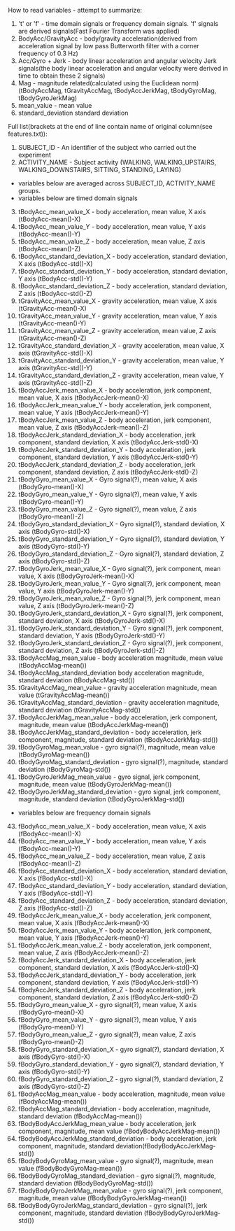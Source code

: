 How to read variables - attempt to summarize:

1. 't' or 'f'          - time domain signals or frequency domain signals. 'f' signals are derived signals(Fast Fourier Transform was applied)
2.  BodyAcc/GravityAcc - body/gravity acceleration(derived from acceleration signal by low pass Butterworth filter with a corner frequency of 0.3 Hz)
3.  Acc/Gyro + Jerk    - body linear acceleration and angular velocity Jerk signals(the body linear acceleration and angular velocity were derived in time to obtain these 2 signals)
4.  Mag                - magnitude related(calculated using the Euclidean norm)(tBodyAccMag, tGravityAccMag, tBodyAccJerkMag, tBodyGyroMag, tBodyGyroJerkMag)
5. mean_value - mean value
6. standard_deviation standard deviation

Full list(brackets at the end of line contain name of original column(see features.txt)):
1. SUBJECT_ID - An identifier of the subject who carried out the experiment
2. ACTIVITY\_NAME - Subject activity (WALKING, WALKING\_UPSTAIRS, WALKING\_DOWNSTAIRS, SITTING, STANDING, LAYING)
- variables below are averaged across SUBJECT\_ID, ACTIVITY\_NAME groups.
- variables below are timed domain signals
3. tBodyAcc\_mean\_value\_X - body acceleration, mean value, X axis (tBodyAcc-mean()-X)
4. tBodyAcc\_mean\_value\_Y - body acceleration, mean value, Y axis (tBodyAcc-mean()-Y)
5. tBodyAcc\_mean\_value\_Z - body acceleration, mean value, Z axis (tBodyAcc-mean()-Z)
6. tBodyAcc\_standard\_deviation\_X - body acceleration, standard deviation, X axis (tBodyAcc-std()-X)
7. tBodyAcc\_standard\_deviation\_Y - body acceleration, standard deviation, Y axis (tBodyAcc-std()-Y)
8. tBodyAcc\_standard\_deviation\_Z - body acceleration, standard deviation, Z axis (tBodyAcc-std()-Z)
9. tGravityAcc\_mean\_value\_X - gravity acceleration, mean value, X axis (tGravityAcc-mean()-X)
10. tGravityAcc\_mean\_value\_Y - gravity acceleration, mean value, Y axis (tGravityAcc-mean()-Y)
11. tGravityAcc\_mean\_value\_Z - gravity acceleration, mean value, Z axis (tGravityAcc-mean()-Z)
12. tGravityAcc\_standard\_deviation\_X - gravity acceleration, mean value, X axis (tGravityAcc-std()-X)
13. tGravityAcc\_standard\_deviation\_Y - gravity acceleration, mean value, Y axis (tGravityAcc-std()-Y)
14. tGravityAcc\_standard\_deviation\_Z - gravity acceleration, mean value, Y axis (tGravityAcc-std()-Z)
15. tBodyAccJerk\_mean\_value\_X - body acceleration, jerk component, mean value, X axis (tBodyAccJerk-mean()-X)
16. tBodyAccJerk\_mean\_value\_Y - body acceleration, jerk component, mean value, Y axis (tBodyAccJerk-mean()-Y)
17. tBodyAccJerk\_mean\_value\_Z - body acceleration, jerk component, mean value, Z axis (tBodyAccJerk-mean()-Z)
18. tBodyAccJerk\_standard\_deviation\_X - body acceleration, jerk component, standard deviation, X axis (tBodyAccJerk-std()-X)
19. tBodyAccJerk\_standard\_deviation\_Y - body acceleration, jerk component, standard deviation, Y axis (tBodyAccJerk-std()-Y)
20. tBodyAccJerk\_standard\_deviation\_Z - body acceleration, jerk component, standard deviation, Z axis (tBodyAccJerk-std()-Z)
21. tBodyGyro\_mean\_value\_X - Gyro signal(?), mean value, X axis  (tBodyGyro-mean()-X)
22. tBodyGyro\_mean\_value\_Y - Gyro signal(?), mean value, Y axis  (tBodyGyro-mean()-Y)
23. tBodyGyro\_mean\_value\_Z - Gyro signal(?), mean value, Z axis  (tBodyGyro-mean()-Z)
24. tBodyGyro\_standard\_deviation\_X - Gyro signal(?), standard deviation, X axis (tBodyGyro-std()-X)
25. tBodyGyro\_standard\_deviation\_Y - Gyro signal(?), standard deviation, Y axis (tBodyGyro-std()-Y)
26. tBodyGyro\_standard\_deviation\_Z - Gyro signal(?), standard deviation, Z axis (tBodyGyro-std()-Z)
27. tBodyGyroJerk\_mean\_value\_X - Gyro signal(?), jerk component, mean value, X axis (tBodyGyroJerk-mean()-X)
28. tBodyGyroJerk\_mean\_value\_Y - Gyro signal(?), jerk component, mean value, Y axis (tBodyGyroJerk-mean()-Y)
29. tBodyGyroJerk\_mean\_value\_Z - Gyro signal(?), jerk component, mean value, Z axis (tBodyGyroJerk-mean()-Z)
30. tBodyGyroJerk\_standard\_deviation\_X - Gyro signal(?), jerk component, standard deviation, X axis (tBodyGyroJerk-std()-X)
31. tBodyGyroJerk\_standard\_deviation\_Y - Gyro signal(?), jerk component, standard deviation, Y axis (tBodyGyroJerk-std()-Y)
32. tBodyGyroJerk\_standard\_deviation\_Z - Gyro signal(?), jerk component, standard deviation, Z axis (tBodyGyroJerk-std()-Z)
33. tBodyAccMag\_mean\_value - body acceleration magnitude, mean value (tBodyAccMag-mean())
34. tBodyAccMag\_standard\_deviation body acceleration magnitude, standard deviation (tBodyAccMag-std())
35. tGravityAccMag\_mean\_value - gravity acceleration magnitude, mean value (tGravityAccMag-mean())
36. tGravityAccMag\_standard\_deviation  - gravity acceleration magnitude, standard deviation (tGravityAccMag-std())
37. tBodyAccJerkMag\_mean\_value - body acceleration, jerk component, magnitude, mean value (tBodyAccJerkMag-mean())
38. tBodyAccJerkMag\_standard\_deviation - body acceleration, jerk component, magnitude, standard deviation (tBodyAccJerkMag-std())
39. tBodyGyroMag\_mean\_value - gyro signal(?), magnitude, mean value (tBodyGyroMag-mean())
40. tBodyGyroMag\_standard\_deviation - gyro signal(?), magnitude, standard deviation (tBodyGyroMag-std())
41. tBodyGyroJerkMag\_mean\_value - gyro signal, jerk component, magnitude, mean value (tBodyGyroJerkMag-mean())
42. tBodyGyroJerkMag\_standard\_deviation - gyro signal, jerk component, magnitude, standard deviation (tBodyGyroJerkMag-std())
- variables below are frequency domain signals
43. fBodyAcc\_mean\_value\_X - body acceleration, mean value, X axis (fBodyAcc-mean()-X)
44. fBodyAcc\_mean\_value\_Y - body acceleration, mean value, Y axis (fBodyAcc-mean()-Y)
45. fBodyAcc\_mean\_value\_Z - body acceleration, mean value, Z axis (fBodyAcc-mean()-Z)
46. fBodyAcc\_standard\_deviation_X - body acceleration, standard deviation, X axis (fBodyAcc-std()-X)
47. fBodyAcc\_standard\_deviation_Y - body acceleration, standard deviation, Y axis (fBodyAcc-std()-Y)
48. fBodyAcc\_standard\_deviation_Z - body acceleration, standard deviation, Z axis (fBodyAcc-std()-Z)
49. fBodyAccJerk\_mean\_value\_X - body acceleration, jerk component, mean value, X axis (fBodyAccJerk-mean()-X)
50. fBodyAccJerk\_mean\_value\_Y - body acceleration, jerk component, mean value, Y axis (fBodyAccJerk-mean()-Y)
51. fBodyAccJerk\_mean\_value\_Z - body acceleration, jerk component, mean value, Z axis (fBodyAccJerk-mean()-Z)
52. fBodyAccJerk\_standard\_deviation\_X - body acceleration, jerk component, standard deviation, X axis (fBodyAccJerk-std()-X)
53. fBodyAccJerk\_standard\_deviation\_Y - body acceleration, jerk component, standard deviation, Y axis (fBodyAccJerk-std()-Y)
54. fBodyAccJerk\_standard\_deviation\_Z - body acceleration, jerk component, standard deviation, Z axis (fBodyAccJerk-std()-Z)
55. fBodyGyro\_mean\_value\_X - gyro signal(?), mean value, X axis (fBodyGyro-mean()-X)
56. fBodyGyro\_mean\_value\_Y - gyro signal(?), mean value, Y axis (fBodyGyro-mean()-Y)
57. fBodyGyro\_mean\_value\_Z - gyro signal(?), mean value, Z axis (fBodyGyro-mean()-Z)
58. fBodyGyro\_standard\_deviation\_X - gyro signal(?), standard deviation, X axis (fBodyGyro-std()-X)
59. fBodyGyro\_standard\_deviation\_Y - gyro signal(?), standard deviation, Y axis (fBodyGyro-std()-Y)
60. fBodyGyro\_standard\_deviation\_Z - gyro signal(?), standard deviation, Z axis (fBodyGyro-std()-Z)
61. fBodyAccMag\_mean\_value - body acceleration, magnitude, mean value (fBodyAccMag-mean())
62. fBodyAccMag\_standard\_deviation - body acceleration, magnitude, standard deviation (fBodyAccMag-mean())
63. fBodyBodyAccJerkMag\_mean\_value - body acceleration, jerk component, magnitude, mean value (fBodyBodyAccJerkMag-mean())
64. fBodyBodyAccJerkMag\_standard\_deviation - body acceleration, jerk component, magnitude, standard deviation(fBodyBodyAccJerkMag-std())
65. fBodyBodyGyroMag\_mean\_value - gyro signal(?), magnitude, mean value (fBodyBodyGyroMag-mean())
66. fBodyBodyGyroMag\_standard\_deviation - gyro signal(?), magnitude, standard deviation (fBodyBodyGyroMag-std())
67. fBodyBodyGyroJerkMag\_mean\_value - gyro signal(?), jerk component, magnitude, mean value (fBodyBodyGyroJerkMag-mean())
68. fBodyBodyGyroJerkMag\_standard\_deviation - gyro signal(?), jerk component, magnitude, standard deviation (fBodyBodyGyroJerkMag-std())